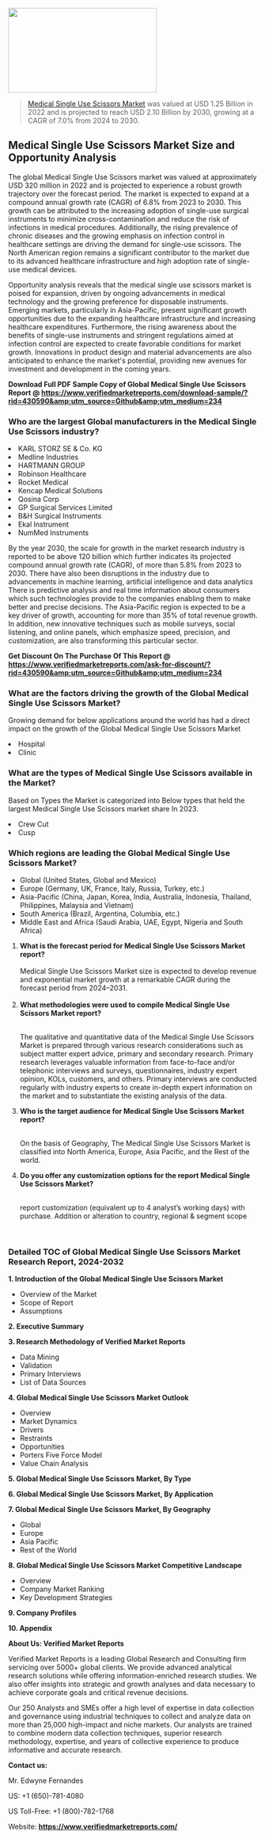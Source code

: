 <img src="https://ffe5etoiles.com/wp-content/uploads/2024/12/MST1-300x171.png" alt="" width="300" height="171" class="alignnone size-medium wp-image-20088" /><blockquote><p><p><a href="https://www.verifiedmarketreports.com/download-sample/?rid=430590&utm_source=Github&utm_medium=234" target="_blank">Medical Single Use Scissors Market</a> was valued at USD 1.25 Billion in 2022 and is projected to reach USD 2.10 Billion by 2030, growing at a CAGR of 7.0% from 2024 to 2030.</p></blockquote><p><h2>Medical Single Use Scissors Market Size and Opportunity Analysis</h2><p>The global Medical Single Use Scissors market was valued at approximately USD 320 million in 2022 and is projected to experience a robust growth trajectory over the forecast period. The market is expected to expand at a compound annual growth rate (CAGR) of 6.8% from 2023 to 2030. This growth can be attributed to the increasing adoption of single-use surgical instruments to minimize cross-contamination and reduce the risk of infections in medical procedures. Additionally, the rising prevalence of chronic diseases and the growing emphasis on infection control in healthcare settings are driving the demand for single-use scissors. The North American region remains a significant contributor to the market due to its advanced healthcare infrastructure and high adoption rate of single-use medical devices.</p><p>Opportunity analysis reveals that the medical single use scissors market is poised for expansion, driven by ongoing advancements in medical technology and the growing preference for disposable instruments. Emerging markets, particularly in Asia-Pacific, present significant growth opportunities due to the expanding healthcare infrastructure and increasing healthcare expenditures. Furthermore, the rising awareness about the benefits of single-use instruments and stringent regulations aimed at infection control are expected to create favorable conditions for market growth. Innovations in product design and material advancements are also anticipated to enhance the market's potential, providing new avenues for investment and development in the coming years.</p></p><p class=""><strong>Download Full PDF Sample Copy of Global Medical Single Use Scissors Report @ <a href="https://www.verifiedmarketreports.com/download-sample/?rid=430590&amp;utm_source=Github&amp;utm_medium=234" target="_blank">https://www.verifiedmarketreports.com/download-sample/?rid=430590&amp;utm_source=Github&amp;utm_medium=234</a></strong></p><h3 id="" class="">Who are the largest Global manufacturers in the Medical Single Use Scissors industry?</h3><p><li>KARL STORZ SE & Co. KG</li><li> Medline Industries</li><li> HARTMANN GROUP</li><li> Robinson Healthcare</li><li> Rocket Medical</li><li> Kencap Medical Solutions</li><li> Qosina Corp</li><li> GP Surgical Services Limited</li><li> B&H Surgical Instruments</li><li> Ekal Instrument</li><li> NumMed Instruments</li></p><div class=""><div class="" dir="" data-message-author-role="" data-message-id="" data-message-model-slug=""><div class=""><div class=""><div class=""><div class="" dir="" data-message-author-role="" data-message-id="" data-message-model-slug=""><div class=""><div class=""><p>By the year 2030, the scale for growth in the market research industry is reported to be above 120 billion which further indicates its projected compound annual growth rate (CAGR), of more than 5.8% from 2023 to 2030. There have also been disruptions in the industry due to advancements in machine learning, artificial intelligence and data analytics There is predictive analysis and real time information about consumers which such technologies provide to the companies enabling them to make better and precise decisions. The Asia-Pacific region is expected to be a key driver of growth, accounting for more than 35% of total revenue growth. In addition, new innovative techniques such as mobile surveys, social listening, and online panels, which emphasize speed, precision, and customization, are also transforming this particular sector.</p><p><strong>Get Discount On The Purchase Of This Report @&nbsp; <a href="https://www.verifiedmarketreports.com/ask-for-discount/?rid=430590&amp;utm_source=Github&amp;utm_medium=234" target="_blank">https://www.verifiedmarketreports.com/ask-for-discount/?rid=430590&amp;utm_source=Github&amp;utm_medium=234</a></strong></p></div></div></div></div></div></div></div></div><h3 id="" class="">What are the factors driving the growth of the Global Medical Single Use Scissors Market?</h3><p id="" class="">Growing demand for below applications around the world has had a direct impact on the growth of the Global Medical Single Use Scissors Market</p><p id="" class=""><li>Hospital</li><li> Clinic</li></p><h3 id="" class="">What are the types of Medical Single Use Scissors available in the Market?</h3><p id="" class="">Based on Types the Market is categorized into Below types that held the largest Medical Single Use Scissors market share In 2023.</p><p id="" class=""><li>Crew Cut</li><li> Cusp</li></p><h3 id="" class="">Which regions are leading the Global Medical Single Use Scissors Market?</h3><ul><li>Global (United States, Global and Mexico)</li><li>Europe (Germany, UK, France, Italy, Russia, Turkey, etc.)</li><li>Asia-Pacific (China, Japan, Korea, India, Australia, Indonesia, Thailand, Philippines, Malaysia and Vietnam)</li><li>South America (Brazil, Argentina, Columbia, etc.)</li><li>Middle East and Africa (Saudi Arabia, UAE, Egypt, Nigeria and South Africa)</li></ul><p><ol><li><strong>What is the forecast period for Medical Single Use Scissors Market report?<br /></strong><br /><span data-sheets-root="1" data-sheets-value="{&quot;1&quot;:2,&quot;2&quot;:&quot;XXXX size is expected to develop revenue and exponential market growth at a remarkable CAGR during the forecast period from 2024&ndash;2030.&quot;}" data-sheets-userformat="{&quot;2&quot;:12674,&quot;4&quot;:{&quot;1&quot;:2,&quot;2&quot;:16776960},&quot;10&quot;:2,&quot;11&quot;:0,&quot;15&quot;:&quot;Arial&quot;,&quot;16&quot;:12}">Medical Single Use Scissors Market size is expected to develop revenue and exponential market growth at a remarkable CAGR during the forecast period from 2024&ndash;2031.</span><br /><br /></li><li><strong>What methodologies were used to compile Medical Single Use Scissors Market report?<br /><br /></strong><p>The qualitative and quantitative data of the&nbsp;Medical Single Use Scissors Market is prepared through various research considerations such as subject matter expert advice, primary and secondary research. Primary research leverages valuable information from face-to-face and/or telephonic interviews and surveys, questionnaires, industry expert opinion, KOLs, customers, and others. Primary interviews are conducted regularly with industry experts to create in-depth expert information on the market and to substantiate the existing analysis of the data.&nbsp;</p></li><li><strong>Who is the target audience for Medical Single Use Scissors Market report?<br /><br /></strong><p>On the basis of Geography, The&nbsp;Medical Single Use Scissors Market is classified into North America, Europe, Asia Pacific, and the Rest of the world.</p></li><li><strong>Do you offer any customization options for the report Medical Single Use Scissors Market?<br /><br /></strong><p>report customization (equivalent up to 4 analyst&rsquo;s working days) with purchase. Addition or alteration to country, regional &amp; segment scope</p><p>&nbsp;</p></li></ol></p><h3 id="" class="">Detailed TOC of Global Medical Single Use Scissors Market Research Report, 2024-2032</h3><p id="" class=""><strong>1. Introduction of the Global Medical Single Use Scissors Market</strong></p><ul><li>Overview of the Market</li><li>Scope of Report</li><li>Assumptions</li></ul><p id="" class=""><strong>2. Executive Summary</strong></p><p id="" class=""><strong>3. Research Methodology of&nbsp;Verified Market Reports</strong></p><ul><li>Data Mining</li><li>Validation</li><li>Primary Interviews</li><li>List of Data Sources</li></ul><p id="" class=""><strong>4. Global Medical Single Use Scissors Market Outlook</strong></p><ul><li>Overview</li><li>Market Dynamics</li><li>Drivers</li><li>Restraints</li><li>Opportunities</li><li>Porters Five Force Model</li><li>Value Chain Analysis</li></ul><p id="" class=""><strong>5. Global Medical Single Use Scissors Market, By&nbsp;Type</strong></p><p id="" class=""><strong>6. Global Medical Single Use Scissors Market, By Application</strong></p><p id="" class=""><strong>7. Global Medical Single Use Scissors Market, By Geography</strong></p><ul><li>Global</li><li>Europe</li><li>Asia Pacific</li><li>Rest of the World</li></ul><p id="" class=""><strong>8. Global Medical Single Use Scissors Market Competitive Landscape</strong></p><ul><li>Overview</li><li>Company Market Ranking</li><li>Key Development Strategies</li></ul><p id="" class=""><strong>9. Company Profiles</strong></p><p id="" class=""><strong>10. Appendix</strong></p><p id="" class=""><strong>About Us: Verified Market Reports</strong></p><p id="" class="">Verified Market Reports is a leading Global Research and Consulting firm servicing over 5000+ global clients. We provide advanced analytical research solutions while offering information-enriched research studies. We also offer insights into strategic and growth analyses and data necessary to achieve corporate goals and critical revenue decisions.</p><p id="" class="">Our 250 Analysts and SMEs offer a high level of expertise in data collection and governance using industrial techniques to collect and analyze data on more than 25,000 high-impact and niche markets. Our analysts are trained to combine modern data collection techniques, superior research methodology, expertise, and years of collective experience to produce informative and accurate research.</p><p id="" class=""><strong>Contact us:</strong></p><p id="" class="">Mr. Edwyne Fernandes</p><p id="" class="">US: +1 (650)-781-4080</p><p id="" class="">US Toll-Free: +1 (800)-782-1768</p><p id="" class="">Website: <a target="" data-test-app-aware-link=""><strong>https://www.verifiedmarketreports.com/</strong></a></p>

